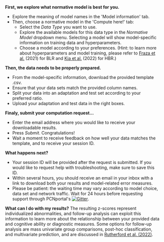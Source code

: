 **First, we explore what normative model is best for you.**
- Explore the meaning of model names in the 'Model information' tab.
- Then, choose a normative model in the 'Compute here!' tab:
    - Select the _Data Type_ you want to use.
    - Explore the available models for this data type in the _Normative Model_ dropdown menu. Selecting a model will show model-specific information on training data and hyperparameters.
    - Choose a model according to your preferences. 
    (Hint: to learn more about hyperparameters and model training, please refer to [Fraza et al.](https://www.sciencedirect.com/science/article/pii/S1053811921009873) (2021) for BLR and [Kia et al.](https://journals.plos.org/plosone/article/comments?id=10.1371/journal.pone.0278776) (2022) for HBR.)

**Then, the data needs to be properly prepared.**
- From the model-specific information, download the provided template .csv.
- Ensure that your data sets match the provided column names.
- Split your data into an adaptation and test set according to your preferred ratio.
- Upload your adaptation and test data in the right boxes.

**Finaly, submit your computation request...**
- Enter the email address where you would like to receive your downloadable results.
- Press _Submit_. Congratulations! 
- Wait a moment to receive feedback on how well your data matches the template, and to receive your session ID.

**What happens next?**
- Your session ID will be provided after the request is submitted. If you would like to request help with troubleshooting, make sure to save this ID.
- Within several hours, you should receive an email in your inbox with a link to download  both your results and model-related error measures.
- Please be patient: the waiting time may vary according to model choice, data set and network traffic. Wait for 24 hours before requesting support through PCNportal's [![Gitter](https://badges.gitter.im/PCNportal/community.svg)](https://gitter.im/PCNportal/community?utm_source=badge&utm_medium=badge&utm_campaign=pr-badge).

**What can I do with my results?**
The resulting z-scores represent individualized abnormalities, and follow-up analysis can exploit this information to learn more about the relationship between your provided data and cognitive ability or diagnostic measures. Some options for follow-up analysis are mass univariate group comparisons, post-hoc classification, and multivariate prediction, and are discussed in [Rutherford et al. (2022)](https://www.biorxiv.org/content/10.1101/2022.11.14.516460v1).


